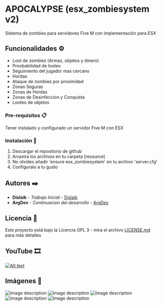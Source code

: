 # APOCALYPSE (esx_zombiesystem v2)
Sistema de zombies para servidores Five M con implementación para ESX

## Funcionalidades ⚙️

* Loot de zombies (Armas, objetos y dinero)
* Proobabilidad de looteo
* Seguimiento del jugador mas cercano
* Hordas
* Ataque de zombies por proximidad
* Zonas Seguras
* Zonas de Hordas
* Zonas de Desinfeccion y Conquista
* Looteo de objetos


### Pre-requisitos 📋

Tener instalado y configurado un servidor Five M con ESX

### Instalación 🔧

1. Descargar el repositorio de github
2. Arrastra los archivos en tu carpeta [resource]
3. No olvides añadir 'ensure esx_zombiesystem' en tu archivo 'server.cfg'
4. Configuralo a tu gusto

## Autores ✒️
* **Dislaik** - *Trabajo Inicial* - [Dislaik](https://github.com/Dislaik)
* **ArgDev** - *Continuacion del desarrollo* - [ArgDev](https://github.com/Argudo)

## Licencia 📄

Este proyecto está bajo la Licencia GPL 3 - mira el archivo [LICENSE.md](LICENSE.md) para más detalles

## YouTube 🎞️
[![Alt text](https://img.youtube.com/vi/BVWm5Alp7x8/0.jpg)](https://www.youtube.com/watch?v=BVWm5Alp7x8)

## Imágenes 📸
![Image description](https://i.imgur.com/uq8WBRI.png)
![Image description](https://i.imgur.com/QquUCXq.png)
![Image description](https://i.imgur.com/zpYMVoG.png)
![Image description](https://i.imgur.com/y2NAq3y.png)
![Image description](https://i.imgur.com/D5DvLeg.png)

